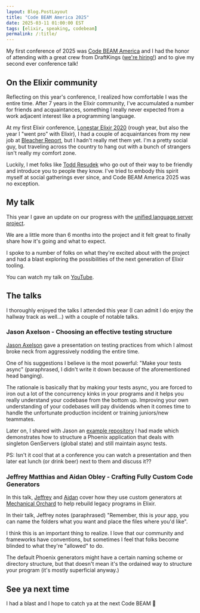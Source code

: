 ```yaml
---
layout: Blog.PostLayout
title: "Code BEAM America 2025"
date: 2025-03-11 01:00:00 EST
tags: [elixir, speaking, codebeam]
permalink: /:title/
---
```


My first conference of 2025 was [Code BEAM America](https://codebeamamerica.com) and I had the honor of attending with a great crew from DraftKings ([we're hiring!](https://careers.draftkings.com/jobs/jr10888/lead-software-engineer-elixir/)) and to give my second ever conference talk!

## On the Elixir community

Reflecting on this year's conference, I realized how comfortable I was the entire time. After 7 years in the Elixir community, I've accumulated a number for friends and acquaintances, something I really never expected from a work adjacent interest like a programming language.

At my first Elixir conference, [Lonestar Elixir 2020](https://web.archive.org/web/20200308234856/https://lonestarelixir.com/) (rough year, but also the year I "went pro" with Elixir), I had a couple of acquaintances from my new job at [Bleacher Report](https://bleacherreport.com/), but I hadn't really met them yet. I'm a pretty social guy, but traveling across the country to hang out with a bunch of strangers isn't really my comfort zone.

Luckily, I met folks like [Todd Resudek](https://supersimple.org/) who go out of their way to be friendly and introduce you to people they know. I've tried to embody this spirit myself at social gatherings ever since, and Code BEAM America 2025 was no exception.

## My talk

This year I gave an update on our progress with the [unified language server project](/ive-joined-the-official-elixir-lsp-team/).

We are a little more than 6 months into the project and it felt great to finally share how it's going and what to expect.

I spoke to a number of folks on what they're excited about with the project and had a blast exploring the possibilities of the next generation of Elixir tooling.

You can watch my talk on [YouTube](https://www.youtube.com/watch?v=2vIw2fb9DxA).

## The talks

I thoroughly enjoyed the talks I attended this year (I can admit I do enjoy the hallway track as well...) with a couple of notable talks.

### Jason Axelson - Choosing an effective testing structure

[Jason Axelson](https://www.linkedin.com/in/jasonaxelson/) gave a presentation on testing practices from which I almost broke neck from aggressively nodding the entire time.

One of his suggestions I believe is the most powerful: "Make your tests async" (paraphrased, I didn't write it down because of the aforementioned head banging).

The rationale is basically that by making your tests async, you are forced to iron out a lot of the concurrency kinks in your programs and it helps you really understand your codebase from the bottom up. Improving your own understanding of your codebases will pay dividends when it comes time to handle the unfortunate production incident or training juniors/new teammates.

Later on, I shared with Jason an [example repository](https://github.com/mhanberg/sandrabbit) I had made which demonstrates how to structure a Phoenix application that deals with singleton GenServers (global state) and still maintain async tests.

PS: Isn't it cool that at a conference you can watch a presentation and then later eat lunch (or drink beer) next to them and discuss it??

### Jeffrey Matthias and Aidan Obley - Crafting Fully Custom Code Generators

In this talk, [Jeffrey](https://www.linkedin.com/in/jeffreymatthias/) and [Aidan](https://www.linkedin.com/in/adobley/) cover how they use custom generators at [Mechanical Orchard](https://www.mechanical-orchard.com/) to help rebuild legacy programs in Elixir.

In their talk, Jeffrey notes (paraphrased) "Remember, this is _your_ app, you can name the folders what you want and place the files where you'd like".

I think this is an important thing to realize. I love that our community and frameworks have conventions, but sometimes I feel that folks become blinded to what they're "allowed" to do.

The default Phoenix generators might have a certain naming scheme or directory structure, but that doesn't mean it's the ordained way to structure your program (it's mostly superficial anyway.)

## See ya next time

I had a blast and I hope to catch ya at the next Code BEAM 👋
